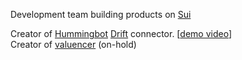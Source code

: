 Development team building products on [Sui](https://sui.io/)

Creator of [Hummingbot](https://hummingbot.org/) [Drift](https://www.drift.trade/) connector. [[demo video](https://www.youtube.com/watch?v=Q3fga1fGIHY&ab_channel=ufahamu-labs)]  
Creator of [valuencer](www.valuencer.app) (on-hold)  

